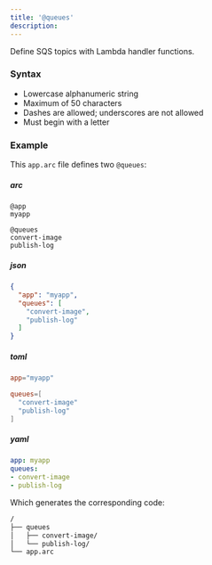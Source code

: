 ```yaml
---
title: '@queues'
description: 
---
```


Define SQS topics with Lambda handler functions. 

### Syntax

- Lowercase alphanumeric string
- Maximum of 50 characters
- Dashes are allowed; underscores are not allowed
- Must begin with a letter

### Example

This `app.arc` file defines two `@queues`:

<arc-tab-bar>

<arc-tab label="arc">

  <h5>arc</h5>

  <div slot="content">

```arc
@app
myapp

@queues
convert-image
publish-log
```
  </div>

</arc-tab>

<arc-tab label="json">

  <h5>json</h5>

  <div slot="content">

```json
{
  "app": "myapp",
  "queues": [
    "convert-image",
    "publish-log"
  ]
}
```

  </div>

</arc-tab>

<arc-tab label="toml">

  <h5>toml</h5>

  <div slot="content">

```toml
app="myapp"

queues=[
  "convert-image"
  "publish-log"
]
```

  </div>

</arc-tab>

<arc-tab label="yaml">

  <h5>yaml</h5>

  <div slot="content">

```yaml
app: myapp
queues:
- convert-image
- publish-log
```

  </div>

</arc-tab>

<arc-tab-bar>

Which generates the corresponding code:

```bash
/
├── queues
│   ├── convert-image/
│   └── publish-log/
└── app.arc
```
